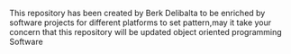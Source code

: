This repository has been created by Berk Delibalta to be enriched by software projects for different platforms to set pattern,may it take your concern that this repository will be updated
object oriented programming 
Software
